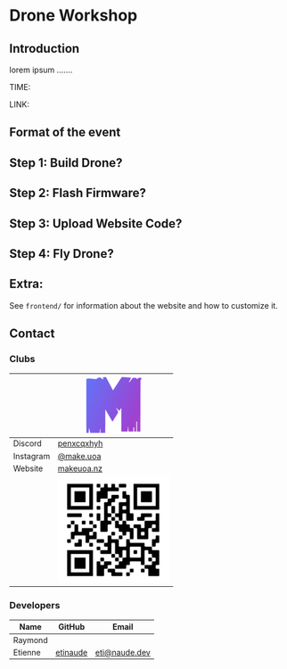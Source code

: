 # Drone Workshop

## Introduction

lorem ipsum .......

TIME:

LINK:

<!-- IMAGE HERE -->

## Format of the event

## Step 1: Build Drone?

## Step 2: Flash Firmware?

## Step 3: Upload Website Code?

## Step 4: Fly Drone?

## Extra:

See `frontend/` for information about the website and how to customize it.

## Contact

### Clubs

|           | <img width="100px" src="./images/maker%20club%20logo.webp"> |
| --------- | ----------------------------------------------------------- |
| Discord   | [penxcqxhyh](https://discord.gg/penxcqxhyh)                 |
| Instagram | [@make.uoa](https://www.instagram.com/make.uoa/)            |
| Website   | [makeuoa.nz](https://makeuoa.nz/)                           |
|           | <img width="200px" src="./images/makerclubQR.webp">         |

<!-- UPDATE IF COLLAB -->

### Developers

| Name    | GitHub                                  | Email                                 |
| ------- | --------------------------------------- | ------------------------------------- |
| Raymond |                                         |                                       |
| Etienne | [etinaude](https://github.com/etinaude) | [eti@naude.dev](mailto:eti@naude.dev) |
